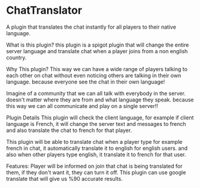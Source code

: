 ChatTranslator
==============

A plugin that translates the chat instantly for all players to their native language.

What is this plugin?
this plugin is a spigot plugin that will change the entire server language and translate chat when a player joins from a non english country.

Why This plugin?
This way we can have a wide range of players talking to each other on chat without even noticing others are talking in their own language. because everyone see the chat in their own language!

Imagine of a community that we can all talk with everybody in the server. doesn't matter where they are from and what language they speak. because this way we can all communicate and play on a single server!!

Plugin Details
This plugin will check the client language, for example if client language is French, it will change the server text and messages to french and also translate the chat to french for that player.

This plugin will be able to translate chat when a player type for example french in chat, it automatically translate it to english for english users. and also when other players type english, it translate it to french for that user.


Features:
Player will be informed on join that chat is being translated for them, if they don't want it, they can turn it off.
This plugin can use google translate that will give us %90 accurate results.
